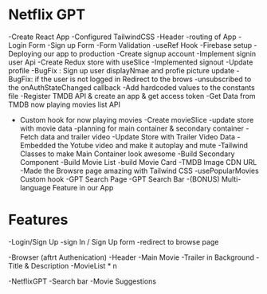 # Netflix GPT

-Create React App
-Configured TailwindCSS
-Header
-routing of App
-Login Form
-Sign up Form
-Form Validation
-useRef Hook
-Firebase setup
-Deploying our app to production
-Create signup account
-Implement signin user Api
-Create Redux store with useSlice
-Implemented signout
-Update profile
-BugFix : Sign up user displayNmae and profie picture update
-BugFix: if the user is not logged in Redirect to the brows
-unsubscribed to the onAuthStateChanged callback
-Add hardcoded values to the constants file
-Register TMDB API & create an app & get access token
-Get Data from TMDB now playing movies list API

- Custom hook for now playing movies
  -Create movieSlice
  -update store with movie data
  -planning for main container & secondary container
  -Fetch data and trailer video
  -Update Store with Trailer Video Data
  -Embedded the Yotube video and make it autoplay and mute
  -Tailwind Classes to make Main Container look awesome
  -Build Secondary Component
  -Build Movie List
  -build Movie Card
  -TMDB Image CDN URL
  -Made the Browsre page amazing with Tailwind CSS
  -usePopularMovies Custom hook
  -GPT Search Page
  -GPT Search Bar
  -(BONUS) Multi-language Feature in our App

# Features

-Login/Sign Up
-sign In / Sign Up form
-redirect to browse page

-Browser (aftrt Authenication)
-Header
-Main Movie
-Trailer in Background
-Title & Description
-MovieList \* n

-NetflixGPT
-Search bar
-Movie Suggestions
